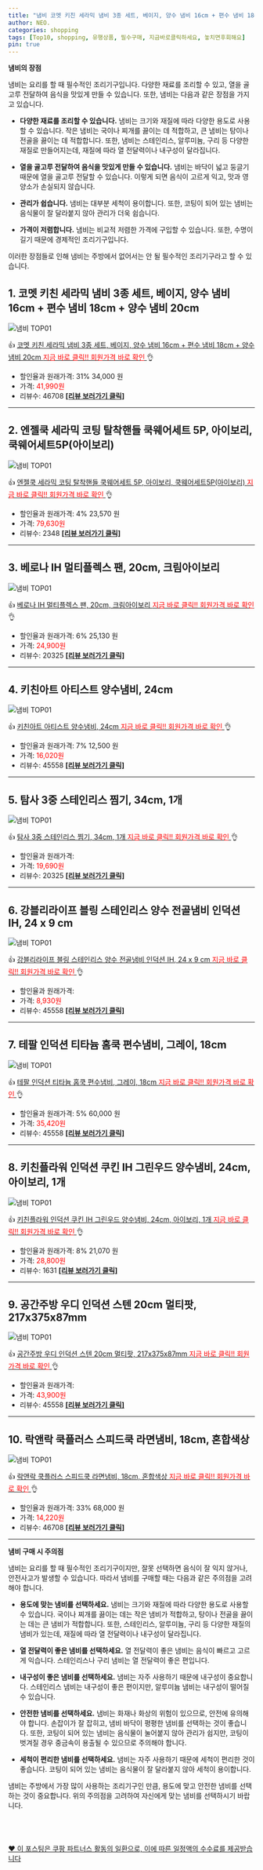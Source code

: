 ```yaml
---
title: "냄비 코멧 키친 세라믹 냄비 3종 세트, 베이지, 양수 냄비 16cm + 편수 냄비 18cm + 양수 냄비 20cm 필수 필요 추천 제품 비교 최저 가격 비교 장점 구매가이드"
author: NEO.
categories: shopping
tags: [Top10, shopping, 유행상품, 필수구매, 지금바로클릭하세요, 놓치면후회해요]
pin: true
---
```

**냄비의 장점**

냄비는 요리를 할 때 필수적인 조리기구입니다. 다양한 재료를 조리할 수 있고, 열을 골고루 전달하여 음식을 맛있게 만들 수 있습니다. 또한, 냄비는 다음과 같은 장점을 가지고 있습니다.

* **다양한 재료를 조리할 수 있습니다.** 냄비는 크기와 재질에 따라 다양한 용도로 사용할 수 있습니다. 작은 냄비는 국이나 찌개를 끓이는 데 적합하고, 큰 냄비는 탕이나 전골을 끓이는 데 적합합니다. 또한, 냄비는 스테인리스, 알루미늄, 구리 등 다양한 재질로 만들어지는데, 재질에 따라 열 전달력이나 내구성이 달라집니다.

* **열을 골고루 전달하여 음식을 맛있게 만들 수 있습니다.** 냄비는 바닥이 넓고 둥글기 때문에 열을 골고루 전달할 수 있습니다. 이렇게 되면 음식이 고르게 익고, 맛과 영양소가 손실되지 않습니다.

* **관리가 쉽습니다.** 냄비는 대부분 세척이 용이합니다. 또한, 코팅이 되어 있는 냄비는 음식물이 잘 달라붙지 않아 관리가 더욱 쉽습니다.

* **가격이 저렴합니다.** 냄비는 비교적 저렴한 가격에 구입할 수 있습니다. 또한, 수명이 길기 때문에 경제적인 조리기구입니다.

이러한 장점들로 인해 냄비는 주방에서 없어서는 안 될 필수적인 조리기구라고 할 수 있습니다.

   

## 1. 코멧 키친 세라믹 냄비 3종 세트, 베이지, 양수 냄비 16cm + 편수 냄비 18cm + 양수 냄비 20cm

![냄비 TOP01](https://thumbnail8.coupangcdn.com/thumbnails/remote/490x490ex/image/retail/images/10283710431890682-4b8afa0e-a7aa-4801-8b7d-da1c7aed9ecb.png)


👍 [코멧 키친 세라믹 냄비 3종 세트, 베이지, 양수 냄비 16cm + 편수 냄비 18cm + 양수 냄비 20cm <font color=red> 지금 바로 클릭!! 회원가격 바로 확인 </font> ](https://link.coupang.com/re/AFFSDP?lptag=AF3617701&subid=GithubCoopas&pageKey=1096296134&traceid=V0-153&itemId=12324201806&vendorItemId=79594246556) 👌 


- 할인율과 원래가격: 31%  34,000   원
- 가격: <span style='color:red'>41,990원</span>
- 리뷰수: 46708  [**[리뷰 보러가기 클릭]**](https://link.coupang.com/re/AFFSDP?lptag=AF3617701&subid=GithubCoopas&pageKey=1096296134&traceid=V0-153&itemId=12324201806&vendorItemId=79594246556)

---


   

## 2. 엔젤쿡 세라믹 코팅 탈착핸들 쿡웨어세트 5P, 아이보리, 쿡웨어세트5P(아이보리)

![냄비 TOP01](https://thumbnail6.coupangcdn.com/thumbnails/remote/490x490ex/image/vendor_inventory/ddb3/76717434489def43878ad3cbf8ceab7a4acd397a5de1712a4874af99cab3.jpg)


👍 [엔젤쿡 세라믹 코팅 탈착핸들 쿡웨어세트 5P, 아이보리, 쿡웨어세트5P(아이보리) <font color=red> 지금 바로 클릭!! 회원가격 바로 확인 </font> ](https://link.coupang.com/re/AFFSDP?lptag=AF3617701&subid=GithubCoopas&pageKey=6608237323&traceid=V0-153&itemId=16917362449&vendorItemId=84095281589) 👌 


- 할인율과 원래가격: 4%  23,570   원
- 가격: <span style='color:red'>79,630원</span>
- 리뷰수: 2348  [**[리뷰 보러가기 클릭]**](https://link.coupang.com/re/AFFSDP?lptag=AF3617701&subid=GithubCoopas&pageKey=6608237323&traceid=V0-153&itemId=16917362449&vendorItemId=84095281589)

---


   

## 3. 베로나 IH 멀티플렉스 팬, 20cm, 크림아이보리

![냄비 TOP01](https://thumbnail8.coupangcdn.com/thumbnails/remote/490x490ex/image/retail/images/1057276696013275-be92ad64-b819-4de3-b012-41e0df3da262.jpg)


👍 [베로나 IH 멀티플렉스 팬, 20cm, 크림아이보리 <font color=red> 지금 바로 클릭!! 회원가격 바로 확인 </font> ](https://link.coupang.com/re/AFFSDP?lptag=AF3617701&subid=GithubCoopas&pageKey=4393734367&traceid=V0-153&itemId=5209920602&vendorItemId=72519053638) 👌 


- 할인율과 원래가격: 6%  25,130   원
- 가격: <span style='color:red'>24,900원</span>
- 리뷰수: 20325  [**[리뷰 보러가기 클릭]**](https://link.coupang.com/re/AFFSDP?lptag=AF3617701&subid=GithubCoopas&pageKey=4393734367&traceid=V0-153&itemId=5209920602&vendorItemId=72519053638)

---


   

## 4. 키친아트 아티스트 양수냄비, 24cm

![냄비 TOP01](https://thumbnail9.coupangcdn.com/thumbnails/remote/490x490ex/image/product/image/vendoritem/2019/01/31/3000350222/e836324c-fa82-4fca-bdd2-56a56ab6642a.jpg)


👍 [키친아트 아티스트 양수냄비, 24cm <font color=red> 지금 바로 클릭!! 회원가격 바로 확인 </font> ](https://link.coupang.com/re/AFFSDP?lptag=AF3617701&subid=GithubCoopas&pageKey=1943737&traceid=V0-153&itemId=1982589&vendorItemId=3000350222) 👌 


- 할인율과 원래가격: 7%  12,500   원
- 가격: <span style='color:red'>16,020원</span>
- 리뷰수: 45558  [**[리뷰 보러가기 클릭]**](https://link.coupang.com/re/AFFSDP?lptag=AF3617701&subid=GithubCoopas&pageKey=1943737&traceid=V0-153&itemId=1982589&vendorItemId=3000350222)

---


   

## 5. 탐사 3중 스테인리스 찜기, 34cm, 1개

![냄비 TOP01](https://thumbnail9.coupangcdn.com/thumbnails/remote/490x490ex/image/retail/images/1466187839566772-1010936f-cd4f-47a0-a9b2-f79ef5a7bdb1.jpg)


👍 [탐사 3중 스테인리스 찜기, 34cm, 1개 <font color=red> 지금 바로 클릭!! 회원가격 바로 확인 </font> ](https://link.coupang.com/re/AFFSDP?lptag=AF3617701&subid=GithubCoopas&pageKey=7536818826&traceid=V0-153&itemId=19802906389&vendorItemId=86905216474) 👌 


- 할인율과 원래가격: 
- 가격: <span style='color:red'>19,690원</span>
- 리뷰수: 20325  [**[리뷰 보러가기 클릭]**](https://link.coupang.com/re/AFFSDP?lptag=AF3617701&subid=GithubCoopas&pageKey=7536818826&traceid=V0-153&itemId=19802906389&vendorItemId=86905216474)

---


   

## 6. 강블리라이프 블링 스테인리스 양수 전골냄비 인덕션 IH, 24 x 9 cm

![냄비 TOP01](https://thumbnail7.coupangcdn.com/thumbnails/remote/490x490ex/image/vendor_inventory/e9dd/963017b44ab55f782657ec21d2d0a6435723adbd8ccb696b1a64d3db15c4.jpg)


👍 [강블리라이프 블링 스테인리스 양수 전골냄비 인덕션 IH, 24 x 9 cm <font color=red> 지금 바로 클릭!! 회원가격 바로 확인 </font> ](https://link.coupang.com/re/AFFSDP?lptag=AF3617701&subid=GithubCoopas&pageKey=1565237542&traceid=V0-153&itemId=8945549216&vendorItemId=70666967681) 👌 


- 할인율과 원래가격: 
- 가격: <span style='color:red'>8,930원</span>
- 리뷰수: 45558  [**[리뷰 보러가기 클릭]**](https://link.coupang.com/re/AFFSDP?lptag=AF3617701&subid=GithubCoopas&pageKey=1565237542&traceid=V0-153&itemId=8945549216&vendorItemId=70666967681)

---


   

## 7. 테팔 인덕션 티타늄 홈쿡 편수냄비, 그레이, 18cm

![냄비 TOP01](https://thumbnail10.coupangcdn.com/thumbnails/remote/490x490ex/image/retail/images/2021/07/13/15/4/73ff7207-65e5-44cc-a8aa-e657401ea84c.jpg)


👍 [테팔 인덕션 티타늄 홈쿡 편수냄비, 그레이, 18cm <font color=red> 지금 바로 클릭!! 회원가격 바로 확인 </font> ](https://link.coupang.com/re/AFFSDP?lptag=AF3617701&subid=GithubCoopas&pageKey=5918146256&traceid=V0-153&itemId=10121138928&vendorItemId=77403908596) 👌 


- 할인율과 원래가격: 5%  60,000   원
- 가격: <span style='color:red'>35,420원</span>
- 리뷰수: 45558  [**[리뷰 보러가기 클릭]**](https://link.coupang.com/re/AFFSDP?lptag=AF3617701&subid=GithubCoopas&pageKey=5918146256&traceid=V0-153&itemId=10121138928&vendorItemId=77403908596)

---


   

## 8. 키친플라워 인덕션 쿠킨 IH 그린우드 양수냄비, 24cm, 아이보리, 1개

![냄비 TOP01](https://thumbnail6.coupangcdn.com/thumbnails/remote/490x490ex/image/retail/images/1057286143974544-9349d261-69a4-4044-992a-4b54629098a0.jpg)


👍 [키친플라워 인덕션 쿠킨 IH 그린우드 양수냄비, 24cm, 아이보리, 1개 <font color=red> 지금 바로 클릭!! 회원가격 바로 확인 </font> ](https://link.coupang.com/re/AFFSDP?lptag=AF3617701&subid=GithubCoopas&pageKey=345081678&traceid=V0-153&itemId=17465610594&vendorItemId=84633354737) 👌 


- 할인율과 원래가격: 8%  21,070   원
- 가격: <span style='color:red'>28,800원</span>
- 리뷰수: 1631  [**[리뷰 보러가기 클릭]**](https://link.coupang.com/re/AFFSDP?lptag=AF3617701&subid=GithubCoopas&pageKey=345081678&traceid=V0-153&itemId=17465610594&vendorItemId=84633354737)

---


   

## 9. 공간주방 우디 인덕션 스텐 20cm 멀티팟, 217x375x87mm

![냄비 TOP01](https://thumbnail10.coupangcdn.com/thumbnails/remote/490x490ex/image/vendor_inventory/8948/3307d15d0ddbf4d8c03f979db79462c02855caecc61139f8e37174c392dd.jpg)


👍 [공간주방 우디 인덕션 스텐 20cm 멀티팟, 217x375x87mm <font color=red> 지금 바로 클릭!! 회원가격 바로 확인 </font> ](https://link.coupang.com/re/AFFSDP?lptag=AF3617701&subid=GithubCoopas&pageKey=7508599348&traceid=V0-153&itemId=19669467409&vendorItemId=86775071644) 👌 


- 할인율과 원래가격: 
- 가격: <span style='color:red'>43,900원</span>
- 리뷰수: 45558  [**[리뷰 보러가기 클릭]**](https://link.coupang.com/re/AFFSDP?lptag=AF3617701&subid=GithubCoopas&pageKey=7508599348&traceid=V0-153&itemId=19669467409&vendorItemId=86775071644)

---


   

## 10. 락앤락 쿡플러스 스피드쿡 라면냄비, 18cm, 혼합색상

![냄비 TOP01](https://thumbnail9.coupangcdn.com/thumbnails/remote/490x490ex/image/retail/images/1400362823614797-251cb723-c677-4b5b-8fc3-7fdb2ad4fab9.jpg)


👍 [락앤락 쿡플러스 스피드쿡 라면냄비, 18cm, 혼합색상 <font color=red> 지금 바로 클릭!! 회원가격 바로 확인 </font> ](https://link.coupang.com/re/AFFSDP?lptag=AF3617701&subid=GithubCoopas&pageKey=6026184810&traceid=V0-153&itemId=53212&vendorItemId=3000208534) 👌 


- 할인율과 원래가격: 33%  68,000   원
- 가격: <span style='color:red'>14,220원</span>
- 리뷰수: 46708  [**[리뷰 보러가기 클릭]**](https://link.coupang.com/re/AFFSDP?lptag=AF3617701&subid=GithubCoopas&pageKey=6026184810&traceid=V0-153&itemId=53212&vendorItemId=3000208534)

---
**냄비 구매 시 주의점**

냄비는 요리를 할 때 필수적인 조리기구이지만, 잘못 선택하면 음식이 잘 익지 않거나, 안전사고가 발생할 수 있습니다. 따라서 냄비를 구매할 때는 다음과 같은 주의점을 고려해야 합니다.

* **용도에 맞는 냄비를 선택하세요.** 냄비는 크기와 재질에 따라 다양한 용도로 사용할 수 있습니다. 국이나 찌개를 끓이는 데는 작은 냄비가 적합하고, 탕이나 전골을 끓이는 데는 큰 냄비가 적합합니다. 또한, 스테인리스, 알루미늄, 구리 등 다양한 재질의 냄비가 있는데, 재질에 따라 열 전달력이나 내구성이 달라집니다.

* **열 전달력이 좋은 냄비를 선택하세요.** 열 전달력이 좋은 냄비는 음식이 빠르고 고르게 익습니다. 스테인리스나 구리 냄비는 열 전달력이 좋은 편입니다.

* **내구성이 좋은 냄비를 선택하세요.** 냄비는 자주 사용하기 때문에 내구성이 중요합니다. 스테인리스 냄비는 내구성이 좋은 편이지만, 알루미늄 냄비는 내구성이 떨어질 수 있습니다.

* **안전한 냄비를 선택하세요.** 냄비는 화재나 화상의 위험이 있으므로, 안전에 유의해야 합니다. 손잡이가 잘 잡히고, 냄비 바닥이 평평한 냄비를 선택하는 것이 좋습니다. 또한, 코팅이 되어 있는 냄비는 음식물이 눌어붙지 않아 관리가 쉽지만, 코팅이 벗겨질 경우 중금속이 용출될 수 있으므로 주의해야 합니다.

* **세척이 편리한 냄비를 선택하세요.** 냄비는 자주 사용하기 때문에 세척이 편리한 것이 좋습니다. 코팅이 되어 있는 냄비는 음식물이 잘 달라붙지 않아 세척이 용이합니다.

냄비는 주방에서 가장 많이 사용하는 조리기구인 만큼, 용도에 맞고 안전한 냄비를 선택하는 것이 중요합니다. 위의 주의점을 고려하여 자신에게 맞는 냄비를 선택하시기 바랍니다.<br><br><br><br><br> [ ❤  이 포스팅은 쿠팡 파트너스 활동의 일환으로, 이에 따른 일정액의 수수료를 제공받습니다](https://link.coupang.com/a/bcEFyh)
